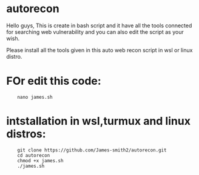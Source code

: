 # autorecon

Hello guys, 
            This is create in bash script and it have all the tools connected for searching web vulnerability and you can also edit the script as your wish.
            
Please install all the tools given in this auto web recon script in wsl or linux distro.

# FOr edit this code:
        
        nano james.sh


# intstallation in wsl,turmux and linux distros:

        git clone https://github.com/James-smith2/autorecon.git
        cd autorecon
        chmod +x james.sh
        ./james.sh
